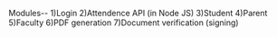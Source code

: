 Modules--
1)Login
2)Attendence API (in Node JS)
3)Student
4)Parent
5)Faculty
6)PDF generation
7)Document verification (signing)
